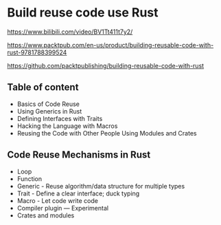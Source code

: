 # Build reuse code use Rust

https://www.bilibili.com/video/BV1Tt411t7y2/

https://www.packtpub.com/en-us/product/building-reusable-code-with-rust-9781788399524

https://github.com/packtpublishing/building-reusable-code-with-rust

## Table of content

- Basics of Code Reuse
- Using Generics in Rust
- Defining Interfaces with Traits
- Hacking the Language with Macros
- Reusing the Code with Other People Using Modules and Crates

## Code Reuse Mechanisms in Rust

- Loop
- Function
- Generic - Reuse algorithm/data structure for multiple types
- Trait - Define a clear interface; duck typing
- Macro - Let code write code
- Compiler plugin — Experimental
- Crates and modules

